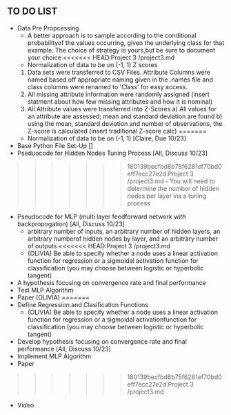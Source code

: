 ## TO DO LIST ##
* Data Pre Propcessing 
    - A better approach is to sample according to the conditional probabilityof the values occurring, given the underlying class for that example. The choice of strategy is yours,but be sure to document your choice
<<<<<<< HEAD:Project 3 /project3.md 
    - Normalization of data to be on (-1, 1) Z scores 
	1. Data sets were transferred to CSV Files. Attribute Columns were named based off appropriate naming given in the .names file and class columns were renamed to 'Class' for easy access.
	2. All missing attribute information were randomly assigned (insert statment about how few missing attributes and how it is nominal)
	3. All Attribute values were transferred into Z-Scores
		a) All values for an attribute are assessed; mean and standard deviation are found
		b) using the mean, standard deviation and number of observations, the Z-score is calculated (insert traditional Z-score calc)
=======
    - Normalization of data to be on (-1, 1) [Claire, Due 10/23]
* Base Python File Set-Up []
* Pseduocode for Hidden Nodes Tuning Process [All, Discuss 10/23]
>>>>>>> 180139becfbd8b75f6281ef70bd0eff7ecc27e2d:Project 3 /project3.md
    - You will need to determine the number of hidden nodes per layer via a tuning process
* Pseudocode for MLP (multi layer feedforward network with backpropogation) [All, Discuss 10/23] 
    -  arbitrary number of inputs, an arbitrary number of hidden layers, an arbitrary numberof hidden nodes by layer, and an arbitrary number of outputs
<<<<<<< HEAD:Project 3 /project3.md 
    -  (OLIVIA) Be able to specify whether a node uses a linear activation function for regression or a sigmoidal activation function for classification (you may choose between logistic or hyperbolic tangent) 
* A hypothesis focusing on convergence rate and final performance
* Test MLP Algorithm 
* Paper (OLIVIA)
=======
* Define Regression and Clasification Functions 
    -  (OLIVIA) Be able to specify whether a node uses a linear activation function for regression or a sigmoidal activationfunction for classification (you may choose between logistic or hyperbolic tangent) 
* Develop hypothesis focusing on convergence rate and final performance [All, Discuss 10/23]
* Implement MLP Algorithm 
* Paper 
>>>>>>> 180139becfbd8b75f6281ef70bd0eff7ecc27e2d:Project 3 /project3.md
* Video 
